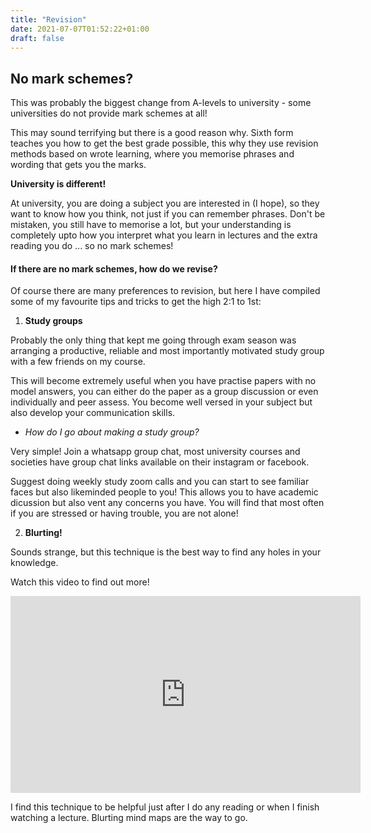 ```yaml
---
title: "Revision"
date: 2021-07-07T01:52:22+01:00
draft: false
---
```

## No mark schemes?

This was probably the biggest change from A-levels to university - some universities do not provide mark schemes at all! 

This may sound terrifying but there is a good reason why. Sixth form teaches you how to get the best grade possible, this why they use revision methods based on wrote learning, where you memorise phrases and wording that gets you the marks. 

__University is different!__ 

At university, you are doing a subject you are interested in (I hope), so they want to know how you think, not just if you can remember phrases. Don't be mistaken, you still have to memorise a lot, but your understanding is completely upto how you interpret what you learn in lectures and the extra reading you do ... so no mark schemes!

#### If there are no mark schemes, how do we revise? 

Of course there are many preferences to revision, but here I have compiled some of my favourite tips and tricks to get the high 2:1 to 1st: 

1. **Study groups**

Probably the only thing that kept me going through exam season was arranging a productive, reliable and most importantly motivated study group with a few friends on my course. 

This will become extremely useful when you have practise papers with no model answers, you can either do the paper as a group discussion or even individually and peer assess. You become well versed in your subject but also develop your communication skills. 

- _How do I go about making a study group?_

Very simple! Join a whatsapp group chat, most university courses and societies have group chat links available on their instagram or facebook. 

Suggest doing weekly study zoom calls and you can start to see familiar faces but also likeminded people to you! This allows you to have academic dicussion but also vent any concerns you have. You will find that most often if you are stressed or having trouble, you are not alone! 

2. __Blurting!__ 

Sounds strange, but this technique is the best way to find any holes in your knowledge. 

Watch this video to find out more! 

<iframe width="560" height="315" src="https://www.youtube.com/embed/CgrCo1J9A44" title="YouTube video player" frameborder="0" allow="accelerometer; autoplay; clipboard-write; encrypted-media; gyroscope; picture-in-picture" allowfullscreen></iframe>

I find this technique to be helpful just after I do any reading or when I finish watching a lecture. Blurting mind maps are the way to go. 